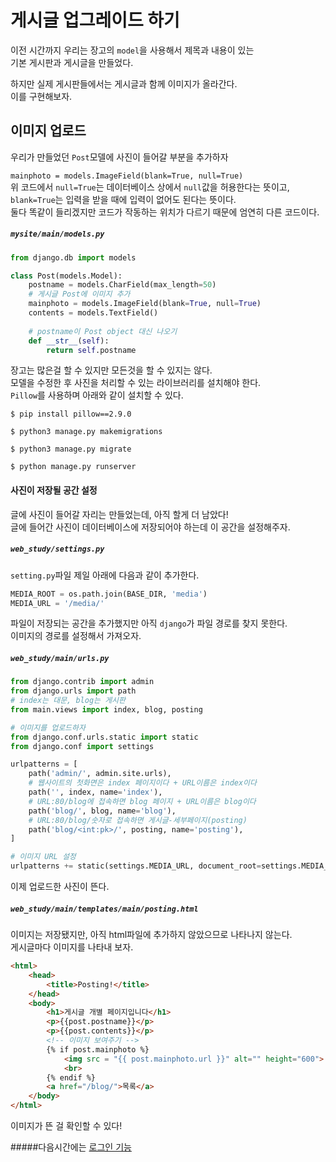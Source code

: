 # 게시글 업그레이드 하기
이전 시간까지 우리는 장고의 `model`을 사용해서 제목과 내용이 있는  
기본 게시판과 게시글을 만들었다.  

하지만 실제 게시판들에서는 게시글과 함께 이미지가 올라간다.  
이를 구현해보자.  

## 이미지 업로드
우리가 만들었던 `Post`모델에 사진이 들어갈 부분을 추가하자  

`mainphoto = models.ImageField(blank=True, null=True)`  
위 코드에서 `null=True`는 데이터베이스 상에서 `null`값을 허용한다는 뜻이고,  
`blank=True`는 입력을 받을 때에 입력이 없어도 된다는 뜻이다.  
둘다 똑같이 들리겠지만 코드가 작동하는 위치가 다르기 때문에 엄연히 다른 코드이다.  

##### `mysite/main/models.py`
```python
from django.db import models

class Post(models.Model):
    postname = models.CharField(max_length=50)
    # 게시글 Post에 이미지 추가
    mainphoto = models.ImageField(blank=True, null=True)
    contents = models.TextField()
    
    # postname이 Post object 대신 나오기
    def __str__(self):
        return self.postname
```

장고는 많은걸 할 수 있지만 모든것을 할 수 있지는 않다.  
모델을 수정한 후 사진을 처리할 수 있는 라이브러리를 설치해야 한다.  
`Pillow`를 사용하며 아래와 같이 설치할 수 있다.  

```console
$ pip install pillow==2.9.0

$ python3 manage.py makemigrations

$ python3 manage.py migrate

$ python manage.py runserver
```

#### 사진이 저장될 공간 설정
글에 사진이 들어갈 자리는 만들었는데, 아직 할게 더 남았다!  
글에 들어간 사진이 데이터베이스에 저장되어야 하는데 이 공간을 설정해주자.  
##### `web_study/settings.py`
`setting.py`파일 제일 아래에 다음과 같이 추가한다.
```python
MEDIA_ROOT = os.path.join(BASE_DIR, 'media')
MEDIA_URL = '/media/'
```

파일이 저장되는 공간을 추가했지만 아직 `django`가 파일 경로를 찾지 못한다.  
이미지의 경로를 설정해서 가져오자.  

##### `web_study/main/urls.py`

```python
from django.contrib import admin
from django.urls import path
# index는 대문, blog는 게시판
from main.views import index, blog, posting

# 이미지를 업로드하자
from django.conf.urls.static import static
from django.conf import settings

urlpatterns = [
    path('admin/', admin.site.urls),
    # 웹사이트의 첫화면은 index 페이지이다 + URL이름은 index이다
    path('', index, name='index'),
    # URL:80/blog에 접속하면 blog 페이지 + URL이름은 blog이다
    path('blog/', blog, name='blog'),
    # URL:80/blog/숫자로 접속하면 게시글-세부페이지(posting)
    path('blog/<int:pk>/', posting, name='posting'),
]

# 이미지 URL 설정
urlpatterns += static(settings.MEDIA_URL, document_root=settings.MEDIA_ROOT)
```

이제 업로드한 사진이 뜬다.  
  
##### `web_study/main/templates/main/posting.html`
이미지는 저장됐지만, 아직 html파일에 추가하지 않았으므로 나타나지 않는다.  
게시글마다 이미지를 나타내 보자.  
```html
<html>
    <head>
        <title>Posting!</title>
    </head>
    <body>
        <h1>게시글 개별 페이지입니다</h1>
        <p>{{post.postname}}</p>
        <p>{{post.contents}}</p>
        <!-- 이미지 보여주기 -->
        {% if post.mainphoto %}
            <img src = "{{ post.mainphoto.url }}" alt="" height="600">
            <br>
        {% endif %}
        <a href="/blog/">목록</a>
    </body>
</html>
```
이미지가 뜬 걸 확인할 수 있다!  

#####다음시간에는
[로그인 기능](django4.md)